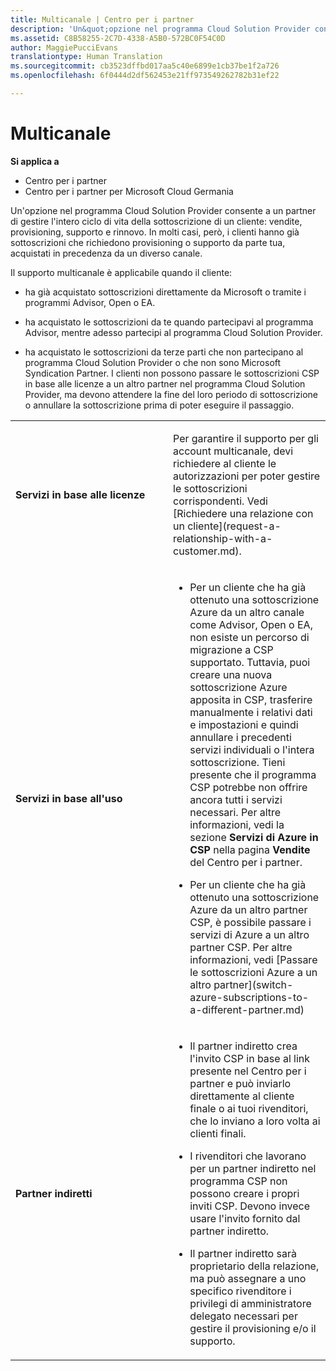 ```yaml
---
title: Multicanale | Centro per i partner
description: 'Un&quot;opzione nel programma Cloud Solution Provider consente di gestire l&quot;intero ciclo di vita della sottoscrizione: vendite, provisioning, supporto e rinnovo.'
ms.assetid: C8B58255-2C7D-4338-A5B0-572BC0F54C0D
author: MaggiePucciEvans
translationtype: Human Translation
ms.sourcegitcommit: cb3523dffbd017aa5c40e6899e1cb37be1f2a726
ms.openlocfilehash: 6f0444d2df562453e21ff973549262782b31ef22

---
```


# Multicanale

**Si applica a**

-  Centro per i partner
-  Centro per i partner per Microsoft Cloud Germania

Un'opzione nel programma Cloud Solution Provider consente a un partner di gestire l'intero ciclo di vita della sottoscrizione di un cliente: vendite, provisioning, supporto e rinnovo. In molti casi, però, i clienti hanno già sottoscrizioni che richiedono provisioning o supporto da parte tua, acquistati in precedenza da un diverso canale.

Il supporto multicanale è applicabile quando il cliente:

-   ha già acquistato sottoscrizioni direttamente da Microsoft o tramite i programmi Advisor, Open o EA.

-   ha acquistato le sottoscrizioni da te quando partecipavi al programma Advisor, mentre adesso partecipi al programma Cloud Solution Provider.

-   ha acquistato le sottoscrizioni da terze parti che non partecipano al programma Cloud Solution Provider o che non sono Microsoft Syndication Partner. I clienti non possono passare le sottoscrizioni CSP in base alle licenze a un altro partner nel programma Cloud Solution Provider, ma devono attendere la fine del loro periodo di sottoscrizione o annullare la sottoscrizione prima di poter eseguire il passaggio.

<table>
<colgroup>
<col width="50%" />
<col width="50%" />
</colgroup>
<tbody>
<tr class="odd">
<td><p><strong>Servizi in base alle licenze</strong></p></td>
<td><p>Per garantire il supporto per gli account multicanale, devi richiedere al cliente le autorizzazioni per poter gestire le sottoscrizioni corrispondenti. Vedi [Richiedere una relazione con un cliente](request-a-relationship-with-a-customer.md).</p></td>
</tr>
<tr class="even">
<td><p><strong>Servizi in base all'uso</strong></p></td>
<td><ul>
<li><p>Per un cliente che ha già ottenuto una sottoscrizione Azure da un altro canale come Advisor, Open o EA, non esiste un percorso di migrazione a CSP supportato. Tuttavia, puoi creare una nuova sottoscrizione Azure apposita in CSP, trasferire manualmente i relativi dati e impostazioni e quindi annullare i precedenti servizi individuali o l'intera sottoscrizione. Tieni presente che il programma CSP potrebbe non offrire ancora tutti i servizi necessari. Per altre informazioni, vedi la sezione <strong>Servizi di Azure in CSP</strong> nella pagina <strong>Vendite</strong> del Centro per i partner.</p></li>
<li><p>Per un cliente che ha già ottenuto una sottoscrizione Azure da un altro partner CSP, è possibile passare i servizi di Azure a un altro partner CSP. Per altre informazioni, vedi [Passare le sottoscrizioni Azure a un altro partner](switch-azure-subscriptions-to-a-different-partner.md)</p></li>
</ul></td>
</tr>
<tr class="odd">
<td><p><strong>Partner indiretti</strong></p></td>
<td><ul>
<li><p>Il partner indiretto crea l'invito CSP in base al link presente nel Centro per i partner e può inviarlo direttamente al cliente finale o ai tuoi rivenditori, che lo inviano a loro volta ai clienti finali.</p></li>
<li><p>I rivenditori che lavorano per un partner indiretto nel programma CSP non possono creare i propri inviti CSP. Devono invece usare l'invito fornito dal partner indiretto.</p></li>
<li><p>Il partner indiretto sarà proprietario della relazione, ma può assegnare a uno specifico rivenditore i privilegi di amministratore delegato necessari per gestire il provisioning e/o il supporto.</p></li>
</ul></td>
</tr>
</tbody>
</table>

 

 

 






<!--HONumber=Jan17_HO2-->


